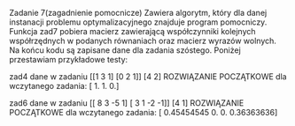 Zadanie 7(zagadnienie pomocnicze)
Zawiera algorytm, który dla danej instanacji problemu optymalizacyjnego znajduje program pomocniczy.
Funkcja zad7 pobiera macierz zawierającą współczynniki kolejnych współrzędnych w podanych równaniach oraz macierz wyrazów wolnych.
Na końcu kodu są zapisane dane dla zadania szóstego.
Poniżej przestawiam przykładowe testy:

zad4
dane w zadaniu
[[1 3 1]
 [0 2 1]]
[4 2]
ROZWIĄZANIE POCZĄTKOWE dla wczytanego zadania:
[ 1.  1.  0.]


zad6
dane w zadaniu
[[ 8  3 -5  1]
 [ 3  1 -2 -1]]
[4 1]
ROZWIĄZANIE POCZĄTKOWE dla wczytanego zadania:
[ 0.45454545  0.          0.          0.36363636]
